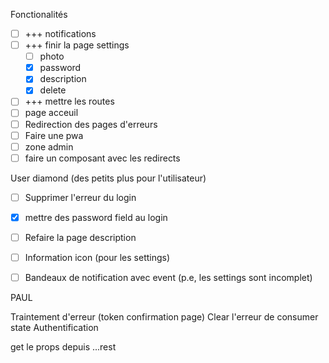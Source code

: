 Fonctionalités

- [ ] +++ notifications
- [ ] +++ finir la page settings
  - [ ] photo
  - [x] password
  - [x] description
  - [x] delete
- [ ] +++ mettre les routes
- [ ] page acceuil
- [ ] Redirection des pages d'erreurs
- [ ] Faire une pwa
- [ ] zone admin
- [ ] faire un composant avec les redirects

User diamond (des petits plus pour l'utilisateur)

- [ ] Supprimer l'erreur du login

- [x] mettre des password field au login
- [ ] Refaire la page description
- [ ] Information icon (pour les settings)
- [ ] Bandeaux de notification avec event (p.e, les settings sont incomplet)





PAUL

Traintement d'erreur (token confirmation page)
Clear l'erreur de consumer state Authentification

get le props depuis ...rest